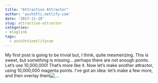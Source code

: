 ```yaml
---
title: "Attractive Attractor"
author: 'asch3tti.netlify.com'
date: '2017-11-19'
slug: attractive-attractor
categories:
- bloglink
tags:
  - asch3ttinetlifycom
---
```


My first post is going to be trivial but, I think, quite mesmerizing. This is sweet, but something is missing… perhaps there are not enough points. Let’s use 10,000,000! That’s more like it. Now let’s make another attractor, using 10,000,000 magenta points. I’ve got an idea: let’s make a few more, and then overlay them![... <i class="fas fa-external-link-alt"></i>](https://asch3tti.netlify.com/post/attractive-attractor/)

